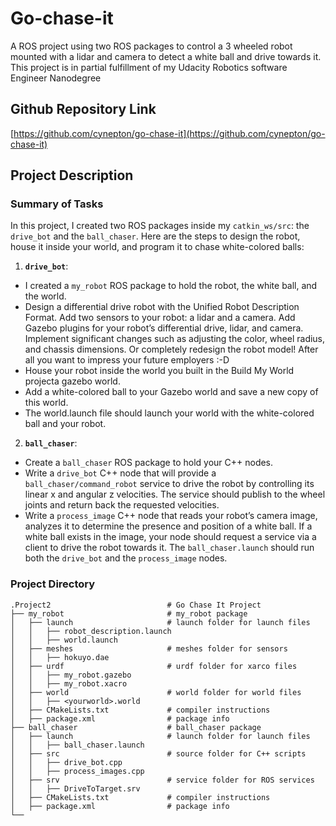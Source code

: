 # Go-chase-it

A ROS  project using two ROS packages to control a 3 wheeled robot mounted with a lidar and camera to detect a white ball and drive towards it. This project is in partial fulfillment of my Udacity Robotics software Engineer Nanodegree

## Github Repository Link
[https://github.com/cynepton/go-chase-it](https://github.com/cynepton/go-chase-it)

## Project Description
### Summary of Tasks
In this project, I created two ROS packages inside my `catkin_ws/src`: the `drive_bot` and the `ball_chaser`. Here are the steps to design the robot, house it inside your world, and program it to chase white-colored balls:

1. **`drive_bot`**:
  - I created a `my_robot` ROS package to hold the robot, the white ball, and the world.
  - Design a differential drive robot with the Unified Robot Description Format. Add two sensors to your robot: a lidar and a camera. Add Gazebo plugins for your robot’s differential drive, lidar, and camera. Implement significant changes such as adjusting the color, wheel radius, and chassis dimensions. Or completely redesign the robot model! After all you want to impress your future employers :-D
  - House your robot inside the world you built in the Build My World projecta gazebo world.
  - Add a white-colored ball to your Gazebo world and save a new copy of this world.
  - The world.launch file should launch your world with the white-colored ball and your robot.

2. **`ball_chaser`**:
  - Create a `ball_chaser` ROS package to hold your C++ nodes.
  - Write a `drive_bot` C++ node that will provide a `ball_chaser/command_robot` service to drive the robot by controlling its linear x and angular z velocities. The service should publish to the wheel joints and return back the requested velocities.
  - Write a `process_image` C++ node that reads your robot’s camera image, analyzes it to determine the presence and position of a white ball. If a white ball exists in the image, your node should request a service via a client to drive the robot towards it.
The `ball_chaser.launch` should run both the `drive_bot` and the `process_image` nodes.

### Project Directory

    .Project2                          # Go Chase It Project
    ├── my_robot                       # my_robot package                   
    │   ├── launch                     # launch folder for launch files   
    │   │   ├── robot_description.launch
    │   │   ├── world.launch
    │   ├── meshes                     # meshes folder for sensors
    │   │   ├── hokuyo.dae
    │   ├── urdf                       # urdf folder for xarco files
    │   │   ├── my_robot.gazebo
    │   │   ├── my_robot.xacro
    │   ├── world                      # world folder for world files
    │   │   ├── <yourworld>.world
    │   ├── CMakeLists.txt             # compiler instructions
    │   ├── package.xml                # package info
    ├── ball_chaser                    # ball_chaser package                   
    │   ├── launch                     # launch folder for launch files   
    │   │   ├── ball_chaser.launch
    │   ├── src                        # source folder for C++ scripts
    │   │   ├── drive_bot.cpp
    │   │   ├── process_images.cpp
    │   ├── srv                        # service folder for ROS services
    │   │   ├── DriveToTarget.srv
    │   ├── CMakeLists.txt             # compiler instructions
    │   ├── package.xml                # package info                  
    └──         